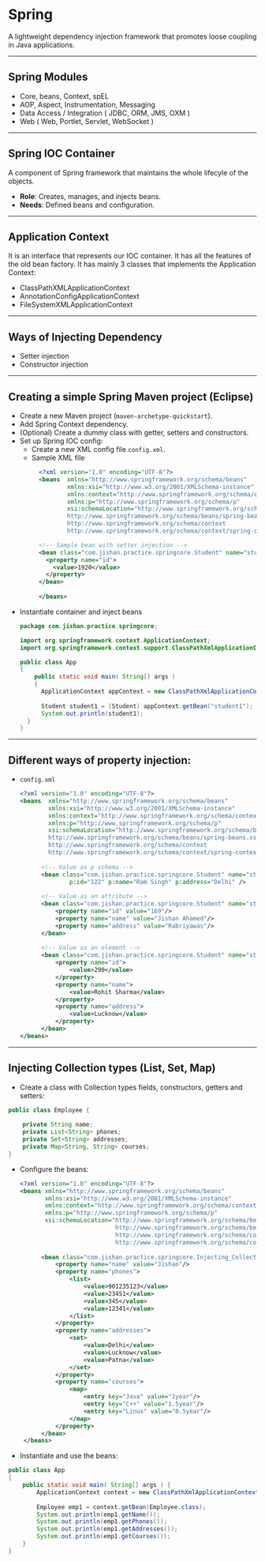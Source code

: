 # **Spring**
A lightweight dependency injection framework that promotes loose
coupling in Java applications.

---

## Spring Modules
- Core, beans, Context, spEL
- AOP, Aspect, Instrumentation, Messaging
- Data Access / Integration ( JDBC, ORM, JMS, OXM )
- Web ( Web, Portlet, Servlet, WebSocket )

---

## Spring IOC Container
A component of Spring framework that maintains the whole lifecyle of the objects.
- **Role**: Creates, manages, and injects beans.
- **Needs**: Defined beans and configuration.

---

## Application Context
It is an interface that represents our IOC container. It has all
the features of the old bean factory. It has mainly 3 classes that
implements the Application Context:
- ClassPathXMLApplicationContext
- AnnotationConfigApplicationContext
- FileSystemXMLApplicationContext

---

## Ways of Injecting Dependency
- Setter injection
- Constructor injection

---

## Creating a simple Spring Maven project (Eclipse)
- Create a new Maven project (`maven-archetype-quickstart`).
- Add Spring Context dependency.
- (Optional) Create a dummy class with getter, setters and constructors.
- Set up Spring IOC config:
  - Create a new XML config file `config.xml`.
  - Sample XML file
    ```XML
      <?xml version="1.0" encoding="UTF-8"?>
      <beans  xmlns="http://www.springframework.org/schema/beans"
              xmlns:xsi="http://www.w3.org/2001/XMLSchema-instance"
              xmlns:context="http://www.springframework.org/schema/context"
              xmlns:p="http://www.springframework.org/schema/p"
              xsi:schemaLocation="http://www.springframework.org/schema/beans
              http://www.springframework.org/schema/beans/spring-beans.xsd
              http://www.springframework.org/schema/context
              http://www.springframework.org/schema/context/spring-context.xsd">

      <!-- Sample bean with setter injection -->
      <bean class="com.jishan.practice.springcore.Student" name="student1">
        <property name="id">
          <value>1920</value>
        </property>
      </bean>
      
      </beans>
      ```
- Instantiate container and inject beans
  ```java
  package com.jishan.practice.springcore;

  import org.springframework.context.ApplicationContext;
  import org.springframework.context.support.ClassPathXmlApplicationContext;
  
  public class App 
  {
      public static void main( String[] args )
      {
    	ApplicationContext appContext = new ClassPathXmlApplicationContext("config.xml");
    	
    	Student student1 = (Student) appContext.getBean("student1");
    	System.out.println(student1);
    }
  }

  ```

---

## Different ways of property injection:
- `config.xml`
  ```XML
  <?xml version="1.0" encoding="UTF-8"?>
  <beans  xmlns="http://www.springframework.org/schema/beans"
          xmlns:xsi="http://www.w3.org/2001/XMLSchema-instance"
          xmlns:context="http://www.springframework.org/schema/context"
          xmlns:p="http://www.springframework.org/schema/p"
          xsi:schemaLocation="http://www.springframework.org/schema/beans
          http://www.springframework.org/schema/beans/spring-beans.xsd
          http://www.springframework.org/schema/context
          http://www.springframework.org/schema/context/spring-context.xsd">
		
		<!-- Value as p schema -->
		<bean class="com.jishan.practice.springcore.Student" name="student1"
				p:id="122" p:name="Ram Singh" p:address="Delhi" />
				
		<!-- Value as an attribute -->
		<bean class="com.jishan.practice.springcore.Student" name="student2">
			<property name="id" value="169"/>
			<property name="name" value="Jishan Ahamed"/>
			<property name="address" value="Rabriyawas"/>
		</bean>
		
		<!-- Value as an element -->
		<bean class="com.jishan.practice.springcore.Student" name="student3">
			<property name="id">
				<value>290</value>
			</property>
			<property name="name">
				<value>Rohit Sharma</value>
			</property>
			<property name="address">
				<value>Lucknow</value>
			</property>
		</bean>
  </beans>
  ```

---

## Injecting Collection types (List, Set, Map)
- Create a class with Collection types fields, constructors, getters and setters:
```java
public class Employee {
	
	private String name;
	private List<String> phones;
	private Set<String> addresses;
	private Map<String, String> courses;
}
```
- Configure the beans:
  ```xml
  <?xml version="1.0" encoding="UTF-8"?>
  <beans xmlns="http://www.springframework.org/schema/beans"
         xmlns:xsi="http://www.w3.org/2001/XMLSchema-instance"
         xmlns:context="http://www.springframework.org/schema/context"
         xmlns:p="http://www.springframework.org/schema/p"
         xsi:schemaLocation="http://www.springframework.org/schema/beans
                             http://www.springframework.org/schema/beans/spring-beans.xsd
                             http://www.springframework.org/schema/context
                             http://www.springframework.org/schema/context/spring-context.xsd">
		
		<bean class="com.jishan.practice.springcore.Injecting_Collections.Employee" name="emp1">
			<property name="name" value="Jishan"/>
			<property name="phones">
				<list>
					<value>901235123</value>
					<value>23451</value>
					<value>345</value>
					<value>12341</value>
				</list>
			</property>
			<property name="addresses">
				<set>
					<value>Delhi</value>
					<value>Lucknow</value>
					<value>Patna</value>
				</set>
			</property>
			<property name="courses">
				<map>
					<entry key="Java" value="1year"/>
					<entry key="C++" value="1.5year"/>
					<entry key="Linux" value="0.5year"/>
				</map>
			</property>
		</bean>	
   </beans>
  ```
- Instantiate and use the beans:
```java
public class App
{
	public static void main( String[] args ) {
		ApplicationContext context = new ClassPathXmlApplicationContext("com/jishan/practice/springcore/Injecting_Collections/beans.xml");
		
		Employee emp1 = context.getBean(Employee.class);
		System.out.println(emp1.getName());
		System.out.println(emp1.getPhones());
		System.out.println(emp1.getAddresses());
		System.out.println(emp1.getCourses());
	}
}
 ```
